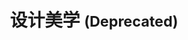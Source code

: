---
pageName: examination
title: 设计美学 <small class="text-muted">(Deprecated)</small>
period: 2016年01月
courseID: "04026"
description: 注意事项：<br />1. 本试卷分为两部分，第一部分为选择题，第二部分为非选择题。<br />2. 应考者必须按试题顺序在答题卡指定位置上作答，答在试卷上无效。<br />3. 涂写部分、画图部分必须使用2B铅笔，书写部分必须使用黑色字迹签字笔。
sections:
  - title: 选择题
    topics: 
      - title: 单项选择题（本大题共 20 小题，每小题 1 分，共 20 分）<br />在每小题列出的四个备选项中只有一个是符合题目要求的，请将其代码填写在题后的括号内。错选、多选或未选均无分。
        questions: 
          - title: 认为“美学是研究美和美的规律”是把认识重点放在了审美的
            type: radio
            options:
              - answer: 主体方面
                isTrue: false
              - answer: 客体方面
                isTrue: false
              - answer: 主客体结合
                isTrue: false
              - answer: 主客体间的审美关系
                isTrue: false
          - title: 人类实践活动中存在大量审美现象，其中最高级、最典型的是
            type: radio
            options:
              - answer: 艺术活动
                isTrue: false
              - answer: 建筑活动
                isTrue: false
              - answer: 体育活动
                isTrue: false
              - answer: 农业活动
                isTrue: false
          - title: 美学成为一门独立学科的标志是1750年出版了
            type: radio
            options:
              - answer: 柏拉图的《大希庇阿斯》
                isTrue: false
              - answer: 亚里士多德的《诗学》
                isTrue: false
              - answer: 鲍姆加登的《美学》
                isTrue: false
              - answer: 黑格尔的《美学》
                isTrue: false
          - title: “言有尽而意无穷”，说明审美对象具有
            type: radio
            options:
              - answer: 封闭性
                isTrue: false
              - answer: 开放性
                isTrue: false
              - answer: 虚拟性
                isTrue: false
              - answer: 主观性
                isTrue: false
          - title: “胸中之竹、并非眼中之竹”，说明审美对象具有
            type: radio
            options:
              - answer: 非实体性
                isTrue: false
              - answer: 封闭性
                isTrue: false
              - answer: 限定性
                isTrue: false
              - answer: 真实性
                isTrue: false
          - title: 审美发生的重要标志是
            type: radio
            options:
              - answer: 原始审美意识
                isTrue: false
              - answer: 审美活动
                isTrue: false
              - answer: 审美现象
                isTrue: false
              - answer: 审美判断
                isTrue: false
          - title: “石穿空，惊涛拍岸”其意境在审美形态中属于
            type: radio
            options:
              - answer: 崇高
                isTrue: false
              - answer: 优美
                isTrue: false
              - answer: 荒诞
                isTrue: false
              - answer: 丑
                isTrue: false
          - title: 在西方美学史上，真正奠定了悲剧理论基础的是
            type: radio
            options:
              - answer: 柏拉图
                isTrue: false
              - answer: 亚里士多德
                isTrue: false
              - answer: 黑格尔
                isTrue: false
              - answer: 马克思
                isTrue: false
          - title: 第一部专门研究丑的美学专著是
            type: radio
            options:
              - answer: 鲍姆嘉通《美学》
                isTrue: false
              - answer: 黑格尔《哲学史讲演录》
                isTrue: false
              - answer: 克罗齐《美学原理》
                isTrue: false
              - answer: 罗森克兰兹《丑的美学》
                isTrue: false
          - title: 认为理性只是直观知识的摹写，近似于“镶嵌画中的碎片”的直观主义思想家是
            type: radio
            options:
              - answer: 叔本华
                isTrue: false
              - answer: 尼采
                isTrue: false
              - answer: 柏格森
                isTrue: false
              - answer: 克罗齐
                isTrue: false
          - title: 下述活动不带功利色彩的是
            type: radio
            options:
              - answer: 物质活动
                isTrue: false
              - answer: 科学研究
                isTrue: false
              - answer: 审美活动
                isTrue: false
              - answer: 道德活动
                isTrue: false
          - title: “睹物恩人”、“爱屋及乌”属于想象中的
            type: radio
            options:
              - answer: 类似联想
                isTrue: false
              - answer: 对比联想
                isTrue: false
              - answer: 接近联想
                isTrue: false
              - answer: 再造性联想
                isTrue: false
          - title: 将判断力划分为“规定判断力”和“反思判断力”的哲学家是
            type: radio
            options:
              - answer: 黑格尔
                isTrue: false
              - answer: 康德
                isTrue: false
              - answer: 席勒
                isTrue: false
              - answer: 歌德
                isTrue: false
          - title: 认为艺术起源于集体壳意识的哲学家是
            type: radio
            options:
              - answer: 弗洛依德
                isTrue: false
              - answer: 荣格
                isTrue: false
              - answer: 斯宾塞
                isTrue: false
              - answer: 柏格森
                isTrue: false
          - title: 下列不属于艺术范畴的是
            type: radio
            options:
              - answer: 绘画作品
                isTrue: false
              - answer: 音乐作品
                isTrue: false
              - answer: 科技作品
                isTrue: false
              - answer: 曲艺作品
                isTrue: false
          - title: 位于艺术品层次结构第二层次的是
            type: radio
            options:
              - answer: 形式符号层
                isTrue: false
              - answer: 物质实在层
                isTrue: false
              - answer: 意象世界层
                isTrue: false
              - answer: 意境超验层
                isTrue: false
          - title: 关于“意象”的“意”与“象”关系描述错误的是
            type: radio
            options:
              - answer: “意”无“象”无法显现
                isTrue: false
              - answer: “象”无“意”便空洞肤浅
                isTrue: false
              - answer: “象”以“意”为灵魂
                isTrue: false
              - answer: 二者是机械相加的关系
                isTrue: false
          - title: 从艺术品存在方式看，不属于其基本特征的是
            type: radio
            options:
              - answer: 他律性
                isTrue: false
              - answer: 形式符号性
                isTrue: false
              - answer: 开放性
                isTrue: false
              - answer: 封闭性
                isTrue: false
          - title: 属于时间艺术的是
            type: radio
            options:
              - answer: 雕塑
                isTrue: false
              - answer: 音乐
                isTrue: false
              - answer: 绘画
                isTrue: false
              - answer: 建筑
                isTrue: false
          - title: 席勒提出“审美教育”概念的著作是
            type: radio
            options:
              - answer: 《理想国》
                isTrue: false
              - answer: 《诗艺》
                isTrue: false
              - answer: 《为诗辩护》
                isTrue: false
              - answer: 《美育书简》
                isTrue: false
      - title: 多项选择题（本大题共54 小题，每小题 2 分，共 10 分）<br />在每小题列出的五个备选项中至少有两个是符合题目要求的，请将其代码填写在题后的括号内。错选、多选、少选或未选均无分。
        questions: 
          - title: 席勒提出“审美教育”概念的著作是
            type: checkbox
            options:
              - answer: 审美意识
                isTrue: false
              - answer: 审美需求
                isTrue: false
              - answer: 美学思想
                isTrue: false
              - answer: 美学学科
                isTrue: false
              - answer: 审美经验
                isTrue: false
          - title: 审美活动的动力机制包括
            type: checkbox
            options:
              - answer: 审美需要
                isTrue: false
              - answer: 审美理想
                isTrue: false
              - answer: 审美关系
                isTrue: false
              - answer: 审美趣味
                isTrue: false
              - answer: 审美现象
                isTrue: false
          - title: 审美经验中作用最大的有
            type: checkbox
            options:
              - answer: 触觉
                isTrue: false
              - answer: 视觉
                isTrue: false
              - answer: 味觉
                isTrue: false
              - answer: 嗅觉
                isTrue: false
              - answer: 听觉
                isTrue: false
          - title: 关于意境的“有我之境”描述正确的是
            type: checkbox
            options:
              - answer: 意境的一种类型
                isTrue: false
              - answer: 由近代著名学者王国维在《人间词话》中提出
                isTrue: false
              - answer: 主观色彩明显
                isTrue: false
              - answer: 将“我”之情以较外露的方式投射到物象上
                isTrue: false
              - answer: 创作主体隐在艺术意象后面
                isTrue: false
          - title: 美育具有诉诸感性的基本特点，其表现是
            type: checkbox
            options:
              - answer: 以情感为中介
                isTrue: false
              - answer: 具有吸引力的感性对象
                isTrue: false
              - answer: 从外部强加于人
                isTrue: false
              - answer: 以形象为基础
                isTrue: false
              - answer: 直接推理
                isTrue: false
  - title: 非选择题
    topics: 
      - title: 名词解释题（本大题共 4 小题，每小题 3 分，共 12 分）
        questions: 
          - title: 审美趣味
            type: textarea
            answer: 
          - title: 喻象
            type: textarea
            answer: 
          - title: 艺术的认识作用
            type: textarea
            answer: 
          - title: 灵感
            type: textarea
            answer: 
      - title: 简答题（本大题共 4 小题，每小题 7 分，共 28 分）
        questions: 
          - title: 为什么说审美活动是人最具本己性的存在方式？
            type: textarea
            answer: 
          - title: 荒诞成为特殊的审美形态的原因是什么？
            type: textarea
            answer: 
          - title: 简述意象由精神性存在向艺术品转化的过程。
            type: textarea
            answer: 
          - title: 建筑艺术具有哪些审美特征？
            type: textarea
            answer: 
      - title: 论述题（本大题共共 2 小题，每小题 15 分，共 40 分）
        questions: 
          - title: 结合具体事例说明想象在欣赏文学艺术作品中的作用。
            type: textarea
            answer: 
          - title: 试述审美是艺术最核心的功能，并举例说明。
            type: textarea
            answer: 
---
